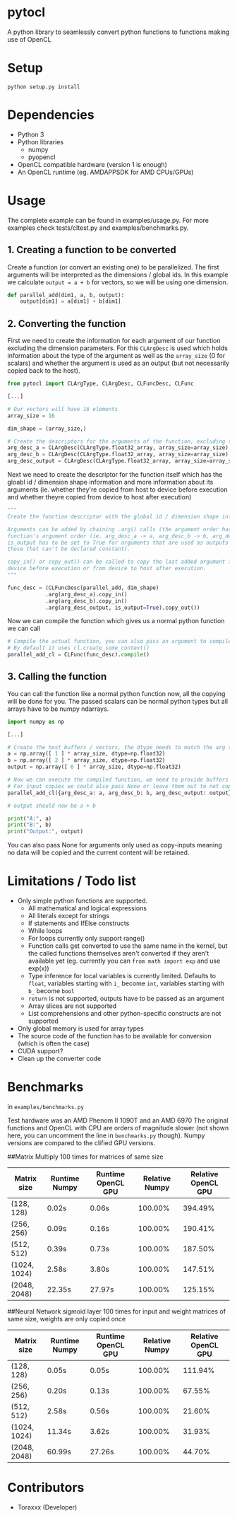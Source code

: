 # pytocl
A python library to seamlessly convert python functions to functions making use of OpenCL

# Setup
`python setup.py install`

# Dependencies
- Python 3
- Python libraries
  - numpy
  - pyopencl
- OpenCL compatible hardware (version 1 is enough)
- An OpenCL runtime (eg. AMDAPPSDK for AMD CPUs/GPUs)

# Usage
The complete example can be found in examples/usage.py. For more examples check tests/cltest.py and examples/benchmarks.py.

## 1. Creating a function to be converted
Create a function (or convert an existing one) to be parallelized. The first arguments will be interpreted as the dimensions / global ids. In this example we calculate `output = a + b` for vectors, so we will be using one dimension.

```python
def parallel_add(dim1, a, b, output):
    output[dim1] = a[dim1] + b[dim1]
```

## 2. Converting the function
First we need to create the information for each argument of our function excluding the dimension parameters. For this `CLArgDesc` is used which holds information about the type of the argument as well as the `array_size` (0 for scalars) and whether the argument is used as an output (but not necessarily copied back to the host).

```python
from pytocl import CLArgType, CLArgDesc, CLFuncDesc, CLFunc

[...]

# Our vectors will have 16 elements
array_size = 16

dim_shape = (array_size,)

# Create the descriptors for the arguments of the function, excluding the dimension
arg_desc_a = CLArgDesc(CLArgType.float32_array, array_size=array_size) # a
arg_desc_b = CLArgDesc(CLArgType.float32_array, array_size=array_size) # a
arg_desc_output = CLArgDesc(CLArgType.float32_array, array_size=array_size, is_output=True) # a
```

Next we need to create the descriptor for the function itself which has the gloabl id / dimension shape information and more information about its arguments (ie. whether they're copied from host to device before execution and whether theyre copied from device to host after execution)

```python
"""
Create the function descriptor with the global id / dimension shape information.

Arguments can be added by chaining .arg() calls (the argument order has to match the original
function's argument order (ie. arg_desc_a -> a, arg_desc_b -> b, arg_desc_output -> output).
is_output has to be set to True for arguments that are used as outputs in the function (ie.
those that can't be declared constant).

copy_in() or copy_out() can be called to copy the last added argument from host to 
device before execution or from device to host after execution.
"""

func_desc = (CLFuncDesc(parallel_add, dim_shape)
            .arg(arg_desc_a).copy_in()
            .arg(arg_desc_b).copy_in()
            .arg(arg_desc_output, is_output=True).copy_out())
```

Now we can compile the function which gives us a normal python function we can call

```python
# Compile the actual function, you can also pass an argument to compile with a CL context.
# By default it uses cl.create_some_context()
parallel_add_cl = CLFunc(func_desc).compile()
```

## 3. Calling the function
You can call the function like a normal python function now, all the copying will be done for you. The passed scalars can be normal python types but all arrays have to be numpy ndarrays.

```python
import numpy as np

[...]

# Create the host buffers / vectors, the dtype needs to match the arg type of the arg desc
a = np.array([ 1 ] * array_size, dtype=np.float32)
b = np.array([ 2 ] * array_size, dtype=np.float32)
output = np.array([ 0 ] * array_size, dtype=np.float32)

# Now we can execute the compiled function, we need to provide buffers for all output copies.
# For input copies we could also pass None or leave them out to not copy them
parallel_add_cl({arg_desc_a: a, arg_desc_b: b, arg_desc_output: output})

# output should now be a + b

print("A:", a)
print("B:", b)
print("Output:", output)
```

You can also pass None for arguments only used as copy-inputs meaning no data will be copied and the current content will be retained.

# Limitations / Todo list
- Only simple python functions are supported.
  - All mathematical and logical expressions
  - All literals except for strings
  - If statements and IfElse constructs
  - While loops
  - For loops currently only support range()
  - Function calls get converted to use the same name in the kernel, but the called functions themselves aren't converted if they aren't available yet (eg. currently you can `from math import exp` and use exp(x))
  - Type inference for local variables is currently limited. Defaults to `float`, variables starting with `i_` become `int`, variables starting with `b_` become `bool`
  - `return` is not supported, outputs have to be passed as an argument
  - Array slices are not supported
  - List comprehensions and other python-specific constructs are not supported
- Only global memory is used for array types
- The source code of the function has to be available for conversion (which is often the case)
- CUDA support?
- Clean up the converter code

# Benchmarks
in `examples/benchmarks.py`

Test hardware was an AMD Phenom II 1090T and an AMD 6970
The original functions and OpenCL with CPU are orders of magnitude slower (not shown here, you can uncomment the line in `benchmarks.py` though).
Numpy versions are compared to the clified GPU versions. 

##Matrix Multiply 100 times for matrices of same size

Matrix size | Runtime Numpy | Runtime OpenCL GPU | Relative Numpy | Relative OpenCL GPU
------ | ------ | ------ | ------ | ------
(128, 128) | 0.02s | 0.06s | 100.00% | 394.49%
(256, 256) | 0.09s | 0.16s | 100.00% | 190.41%
(512, 512) | 0.39s | 0.73s | 100.00% | 187.50%
(1024, 1024) | 2.58s | 3.80s | 100.00% | 147.51%
(2048, 2048) | 22.35s | 27.97s | 100.00% | 125.15%

##Neural Network sigmoid layer 100 times for input and weight matrices of same size, weights are only copied once

Matrix size | Runtime Numpy | Runtime OpenCL GPU | Relative Numpy | Relative OpenCL GPU
------ | ------ | ------ | ------ | ------
(128, 128) | 0.05s | 0.05s | 100.00% | 111.94%
(256, 256) | 0.20s | 0.13s | 100.00% | 67.55%
(512, 512) | 2.58s | 0.56s | 100.00% | 21.60%
(1024, 1024) | 11.34s | 3.62s | 100.00% | 31.93%
(2048, 2048) | 60.99s | 27.26s | 100.00% | 44.70%

# Contributors
- Toraxxx (Developer)

